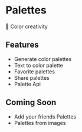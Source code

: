 # Palettes 
🎨 Color creativity 

## Features
- Generate color palettes
- Text to color palette
- Favorite palettes
- Share palettes
- Palette Api

## Coming Soon
- Add your friends Palettes
- Palettes from images